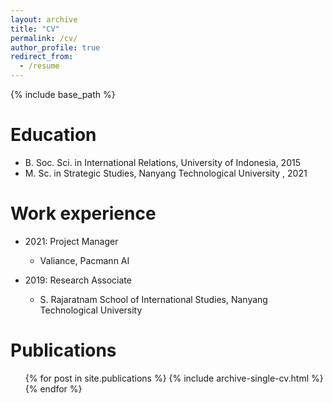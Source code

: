 ```yaml
---
layout: archive
title: "CV"
permalink: /cv/
author_profile: true
redirect_from:
  - /resume
---
```


{% include base_path %}

Education
======
* B. Soc. Sci. in International Relations, University of Indonesia, 2015
* M. Sc. in Strategic Studies, Nanyang Technological University , 2021

Work experience
======
* 2021: Project Manager
  * Valiance, Pacmann AI

* 2019: Research Associate
  * S. Rajaratnam School of International Studies, Nanyang Technological University
  
<!-- Skills
======
* Skill 1
* Skill 2
  * Sub-skill 2.1
  * Sub-skill 2.2
  * Sub-skill 2.3
* Skill 3 -->

Publications
======
  <ul>{% for post in site.publications %}
    {% include archive-single-cv.html %}
  {% endfor %}</ul>
<!--   
Talks
======
  <ul>{% for post in site.talks %}
    {% include archive-single-talk-cv.html %}
  {% endfor %}</ul> -->
  
<!-- Teaching
======
  <ul>{% for post in site.teaching %}
    {% include archive-single-cv.html %}
  {% endfor %}</ul> -->
  
<!--  Service and leadership
======
* Currently signed in to 43 different slack teams -->
